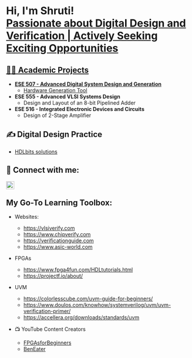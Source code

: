 <h1>Hi, I'm Shruti! <br/><a href="https://github.com/Shruti-Tajne">Passionate about Digital Design and Verification | Actively Seeking Exciting Opportunities </a> <a href="https://www.linkedin.com/in/shruti-tajne/"></h1>

<h2>👩‍💻 Academic Projects</h2>

- <b>ESE 507 - Advanced Digital System Design and Generation</b>
  - [Hardware Generation Tool](https://github.com/Shruti-Tajne/HardwareGenerationTool)
- <b>ESE 555 - Advanced VLSI Systems Design</b>
  - Design and Layout of an 8-bit Pipelined Adder
- <b>ESE 516 - Integrated Electronic Devices and Circuits</b>
  - Design of 2-Stage Amplifier

<h2>✍️ Digital Design Practice</h2>

- [HDLbits solutions](https://github.com/Shruti-Tajne)

<h2> 🤳 Connect with me:</h2>

[<img align="left" alt="JoshMadakor | LinkedIn" width="22px" src="https://cdn.jsdelivr.net/npm/simple-icons@v3/icons/linkedin.svg" />][linkedin]

[linkedin]: https://linkedin.com/in/shruti-tajne


<br/><h2> My Go-To Learning Toolbox: </h2>

- Websites:
  - https://vlsiverify.com
  - https://www.chipverify.com
  - https://verificationguide.com
  - https://www.asic-world.com

- FPGAs
  - https://www.fpga4fun.com/HDLtutorials.html
  - https://projectf.io/about/

- UVM
  - https://colorlesscube.com/uvm-guide-for-beginners/
  - https://www.doulos.com/knowhow/systemverilog/uvm/uvm-verification-primer/
  - https://accellera.org/downloads/standards/uvm
 
- 📺 YouTube Content Creators
   - [FPGAsforBeginners](https://www.youtube.com/@FPGAsforBeginners)
   - [BenEater](https://www.youtube.com/@BenEater/videos)


<!--
**Shruti-Tajne/Shruti-Tajne** is a ✨ _special_ ✨ repository because its `README.md` (this file) appears on your GitHub profile.

Here are some ideas to get you started:

- 🔭 I’m currently working on ...
- 🌱 I’m currently learning ...
- 👯 I’m looking to collaborate on ...
- 🤔 I’m looking for help with ...
- 💬 Ask me about ...
- 📫 How to reach me: ...
- 😄 Pronouns: ...
- ⚡ Fun fact: ...
-->
